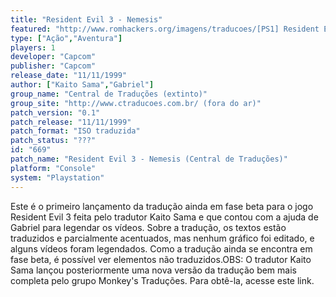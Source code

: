 ```yaml
---
title: "Resident Evil 3 - Nemesis"
featured: "http://www.romhackers.org/imagens/traducoes/[PS1] Resident Evil 3 - Nemesis - Central de Traduções - 1.jpg"
type: ["Ação","Aventura"]
players: 1
developer: "Capcom"
publisher: "Capcom"
release_date: "11/11/1999"
author: ["Kaito Sama","Gabriel"]
group_name: "Central de Traduções (extinto)"
group_site: "http://www.ctraducoes.com.br/ (fora do ar)"
patch_version: "0.1"
patch_release: "11/11/1999"
patch_format: "ISO traduzida"
patch_status: "???"
id: "669"
patch_name: "Resident Evil 3 - Nemesis (Central de Traduções)"
platform: "Console"
system: "Playstation"
---
```


Este é o primeiro lançamento da tradução ainda em fase beta para o jogo Resident Evil 3 feita pelo tradutor Kaito Sama e que contou com a ajuda de Gabriel para legendar os vídeos. Sobre a tradução, os textos estão traduzidos e parcialmente acentuados, mas nenhum gráfico foi editado, e alguns vídeos foram legendados. Como a tradução ainda se encontra em fase beta, é possível ver elementos não traduzidos.OBS: O tradutor Kaito Sama lançou posteriormente uma nova versão da tradução bem mais completa pelo grupo Monkey's Traduções. Para obtê-la, acesse este link.